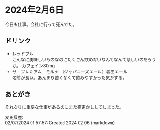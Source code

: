 # 2024年2月6日

今日も仕事。会社に行って死んでた。

## ドリンク

- レッドブル  
こんなに美味しいものなのにたくさん飲めないなんてなんて悲しいのだろうか。
カフェイン80mg
- ザ・プレミアム・モルツ 〈ジャパニーズエール〉春空エール  
名前が長い。あんまり苦くなくて飲みやすかった気がする。

## あとがき

それなりに重要な仕事があるのにまた夜更かししてしまった。

変更履歴:  
02/07/2024 01:57:57: Created 2024 02 06 (markdown)  
